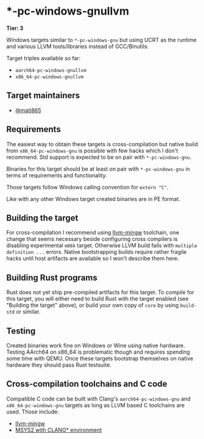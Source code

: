 # \*-pc-windows-gnullvm

**Tier: 3**

Windows targets similar to `*-pc-windows-gnu` but using UCRT as the runtime and various LLVM tools/libraries instead of GCC/Binutils.

Target triples available so far:
- `aarch64-pc-windows-gnullvm`
- `x86_64-pc-windows-gnullvm`

## Target maintainers

- [@mati865](https://github.com/mati865)

## Requirements

The easiest way to obtain these targets is cross-compilation but native build from `x86_64-pc-windows-gnu` is possible with few hacks which I don't recommend.
Std support is expected to be on pair with `*-pc-windows-gnu`.

Binaries for this target should be at least on pair with `*-pc-windows-gnu` in terms of requirements and functionality.

Those targets follow Windows calling convention for `extern "C"`.

Like with any other Windows target created binaries are in PE format.

## Building the target

For cross-compilation I recommend using [llvm-mingw](https://github.com/mstorsjo/llvm-mingw) toolchain, one change that seems necessary beside configuring cross compilers is disabling experimental `m86k` target. Otherwise LLVM build fails with `multiple definition ...` errors.
Native bootstrapping builds require rather fragile hacks until host artifacts are available so I won't describe them here.

## Building Rust programs

Rust does not yet ship pre-compiled artifacts for this target. To compile for
this target, you will either need to build Rust with the target enabled (see
"Building the target" above), or build your own copy of `core` by using
`build-std` or similar.

## Testing

Created binaries work fine on Windows or Wine using native hardware. Testing AArch64 on x86_64 is problematic though and requires spending some time with QEMU.
Once these targets bootstrap themselves on native hardware they should pass Rust testsuite.

## Cross-compilation toolchains and C code

Compatible C code can be built with Clang's `aarch64-pc-windows-gnu` and `x86_64-pc-windows-gnu` targets as long as LLVM based C toolchains are used.
Those include:
- [llvm-mingw](https://github.com/mstorsjo/llvm-mingw)
- [MSYS2 with CLANG* environment](https://www.msys2.org/docs/environments)
